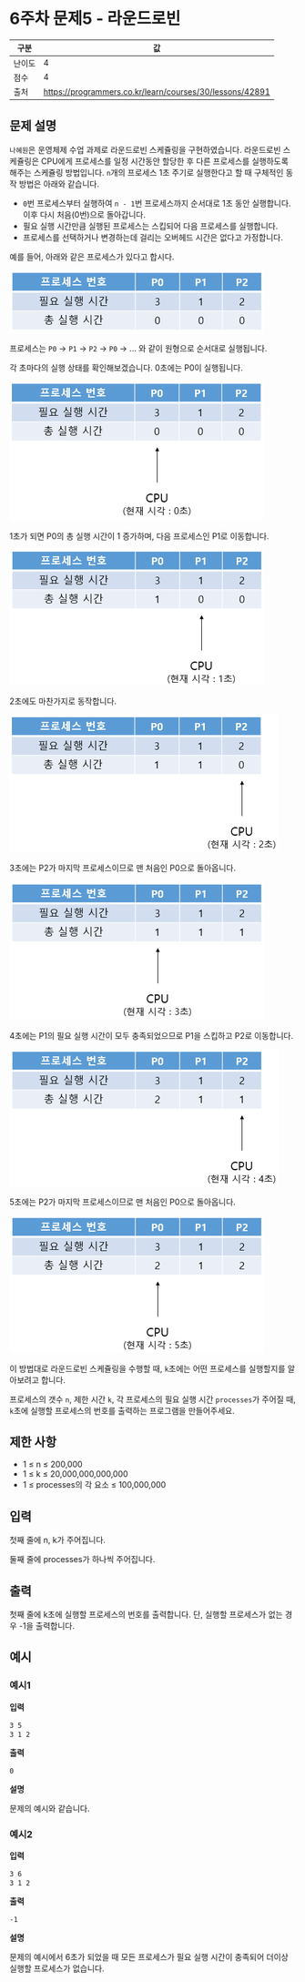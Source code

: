 # 6주차 문제5 - 라운드로빈

|구분|값|
|---|---|
|난이도|4|
|점수|4|
|출처|https://programmers.co.kr/learn/courses/30/lessons/42891|

## 문제 설명
`나혜원`은 운영체제 수업 과제로 라운드로빈 스케쥴링을 구현하였습니다. 라운드로빈 스케쥴링은 CPU에게 프로세스를 일정 시간동안 할당한 후 다른 프로세스를 실행하도록 해주는 스케쥴링 방법입니다. `n`개의 프로세스 1초 주기로 실행한다고 할 때 구체적인 동작 방법은 아래와 같습니다.

- `0`번 프로세스부터 실행하여 `n - 1`번 프로세스까지 순서대로 1초 동안 실행합니다. 이후 다시 처음(0번)으로 돌아갑니다.
- 필요 실행 시간만큼 실행된 프로세스는 스킵되어 다음 프로세스를 실행합니다.
- 프로세스를 선택하거나 변경하는데 걸리는 오버헤드 시간은 없다고 가정합니다.

예를 들어, 아래와 같은 프로세스가 있다고 합시다.

![description1](./images/description1.png)

프로세스는 `P0` → `P1` → `P2` → `P0` → ... 와 같이 원형으로 순서대로 실행됩니다.

각 초마다의 실행 상태를 확인해보겠습니다. 0초에는 P0이 실행됩니다.

![description2](./images/description2.png)

1초가 되면 P0의 총 실행 시간이 1 증가하며, 다음 프로세스인 P1로 이동합니다.

![description3](./images/description3.png)

2초에도 마찬가지로 동작합니다.

![description4](./images/description4.png)

3초에는 P2가 마지막 프로세스이므로 맨 처음인 P0으로 돌아옵니다.

![description5](./images/description5.png)

4초에는 P1의 필요 실행 시간이 모두 충족되었으므로 P1을 스킵하고 P2로 이동합니다.

![description6](./images/description6.png)

5초에는 P2가 마지막 프로세스이므로 맨 처음인 P0으로 돌아옵니다.

![description7](./images/description7.png)

이 방법대로 라운드로빈 스케쥴링을 수행할 때, `k`초에는 어떤 프로세스를 실행할지를 알아보려고 합니다.

프로세스의 갯수 `n`, 제한 시간 `k`, 각 프로세스의 필요 실행 시간 `processes`가 주어질 때, `k`초에 실행할 프로세스의 번호를 출력하는 프로그램을 만들어주세요.


## 제한 사항
- 1 ≤ n ≤ 200,000
- 1 ≤ k ≤ 20,000,000,000,000
- 1 ≤ processes의 각 요소 ≤ 100,000,000

## 입력
첫째 줄에 n, k가 주어집니다.

둘째 줄에 processes가 하나씩 주어집니다.

## 출력
첫째 줄에 k초에 실행할 프로세스의 번호를 출력합니다. 단, 실행할 프로세스가 없는 경우 -1을 출력합니다.

## 예시
### 예시1
**입력**
```
3 5
3 1 2
```

**출력**
```
0
```

**설명**

문제의 예시와 같습니다.


### 예시2
**입력**
```
3 6
3 1 2
```

**출력**
```
-1
```

**설명**

문제의 예시에서 6초가 되었을 때 모든 프로세스가 필요 실행 시간이 충족되어 더이상 실행할 프로세스가 없습니다.
